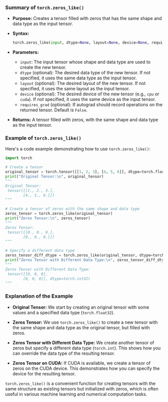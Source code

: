 
### Summary of `torch.zeros_like()`

- **Purpose:** Creates a tensor filled with zeros that has the same shape and data type as the input tensor.

- **Syntax:**
  ```python
  torch.zeros_like(input, dtype=None, layout=None, device=None, requires_grad=False)
  ```

- **Parameters:**
  - `input`: The input tensor whose shape and data type are used to create the new tensor.
  - `dtype` (optional): The desired data type of the new tensor. If not specified, it uses the same data type as the input tensor.
  - `layout` (optional): The desired layout of the new tensor. If not specified, it uses the same layout as the input tensor.
  - `device` (optional): The desired device of the new tensor (e.g., `cpu` or `cuda`). If not specified, it uses the same device as the input tensor.
  - `requires_grad` (optional): If autograd should record operations on the returned tensor. Default is `False`.

- **Returns:** A tensor filled with zeros, with the same shape and data type as the input tensor.

### Example of `torch.zeros_like()`

Here's a code example demonstrating how to use `torch.zeros_like()`:

```python
import torch

# Create a tensor
original_tensor = torch.tensor([[1, 2, 3], [4, 5, 6]], dtype=torch.float32)
print("Original Tensor:\n", original_tensor)
"""
Original Tensor:
 tensor([[1., 2., 3.],
        [4., 5., 6.]])
"""

# Create a tensor of zeros with the same shape and data type
zeros_tensor = torch.zeros_like(original_tensor)
print("Zeros Tensor:\n", zeros_tensor)
"""
Zeros Tensor:
 tensor([[0., 0., 0.],
        [0., 0., 0.]])
"""

# Specify a different data type
zeros_tensor_diff_dtype = torch.zeros_like(original_tensor, dtype=torch.int)
print("Zeros Tensor with Different Data Type:\n", zeros_tensor_diff_dtype)
"""
Zeros Tensor with Different Data Type:
 tensor([[0, 0, 0],
        [0, 0, 0]], dtype=torch.int32)
"""
```

### Explanation of the Example

- **Original Tensor:** We start by creating an original tensor with some values and a specified data type (`torch.float32`).

- **Zeros Tensor:** We use `torch.zeros_like()` to create a new tensor with the same shape and data type as the original tensor, but filled with zeros.

- **Zeros Tensor with Different Data Type:** We create another tensor of zeros but specify a different data type (`torch.int`). This shows how you can override the data type of the resulting tensor.

- **Zeros Tensor on CUDA:** If CUDA is available, we create a tensor of zeros on the CUDA device. This demonstrates how you can specify the device for the resulting tensor.

`torch.zeros_like()` is a convenient function for creating tensors with the same structure as existing tensors but initialized with zeros, which is often useful in various machine learning and numerical computation tasks.